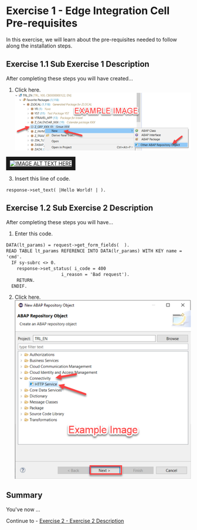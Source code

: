 # Exercise 1 - Edge Integration Cell Pre-requisites

In this exercise, we will learn about the pre-requisites needed to follow along the installation steps. 

## Exercise 1.1 Sub Exercise 1 Description

After completing these steps you will have created...

1. Click here.
<br>![](/exercises/ex1/images/01_01_0010.png)

<a href="http://www.youtube.com/watch?feature=player_embedded&v=frIt_8ZsEQQ&t=24s
" target="_blank"><img src="http://img.youtube.com/vi/frIt_8ZsEQQ/1.jpg" 
alt="IMAGE ALT TEXT HERE" width="350" height="280" border="10" /></a>

3.	Insert this line of code.
```abap
response->set_text( |Hello World! | ). 
```



## Exercise 1.2 Sub Exercise 2 Description

After completing these steps you will have...

1.	Enter this code.
```abap
DATA(lt_params) = request->get_form_fields(  ).
READ TABLE lt_params REFERENCE INTO DATA(lr_params) WITH KEY name = 'cmd'.
  IF sy-subrc <> 0.
    response->set_status( i_code = 400
                     i_reason = 'Bad request').
    RETURN.
  ENDIF.

```

2.	Click here.
<br>![](/exercises/ex1/images/01_02_0010.png)


## Summary

You've now ...

Continue to - [Exercise 2 - Exercise 2 Description](../ex2/README.md)

